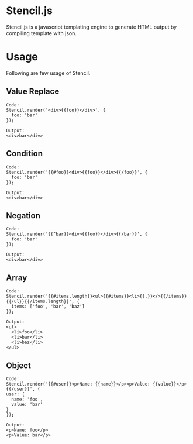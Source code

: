 # Stencil.js
Stencil.js is a javascript templating engine to generate HTML output by compiling template with json.

# Usage
Following are few usage of Stencil. 

## Value Replace
```
Code:
Stencil.render('<div>{{foo}}</div>', {
  foo: 'bar'
});

Output:
<div>bar</div>
```

## Condition
```
Code:
Stencil.render('{{#foo}}<div>{{foo}}</div>{{/foo}}', {
  foo: 'bar'
});

Output:
<div>bar</div>
```

## Negation
```
Code:
Stencil.render('{{^bar}}<div>{{foo}}</div>{{/bar}}', {
  foo: 'bar'
});

Output:
<div>bar</div>
```

## Array
```
Code:
Stencil.render('{{#items.length}}<ul>{{#items}}<li>{{.}}</>{{/items}}{{/ul}}{{/items.length}}', {
  items: ['foo', 'bar', 'baz']
});

Output:
<ul>
  <li>foo</li>
  <li>bar</li>
  <li>baz</li>
</ul>
```

## Object
```
Code:
Stencil.render('{{#user}}<p>Name: {{name}}</p><p>Value: {{value}}</p>{{/user}}', {
user: {
  name: 'foo', 
  value: 'bar'
}
});

Output:
<p>Name: foo</p>
<p>Value: bar</p>
```
